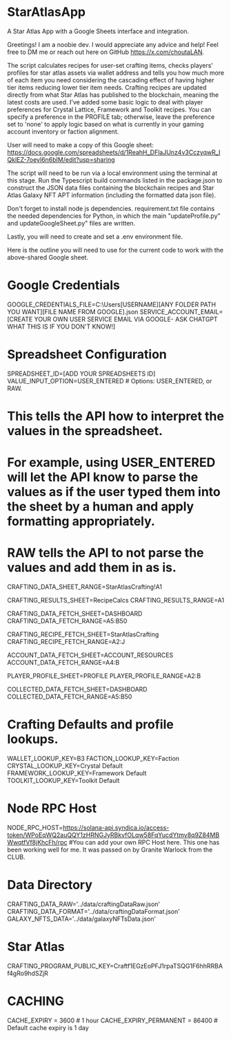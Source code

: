# StarAtlasApp
A Star Atlas App with a Google Sheets interface and integration.

Greetings! I am a noobie dev. I would appreciate any advice and help! Feel free to DM me or reach out here on GitHub https://x.com/choutaLAN.

The script calculates recipes for user-set crafting items, checks players' profiles for star atlas assets via wallet address and tells you how much more of each item you need considering the cascading effect of having higher tier items reducing lower tier item needs.
Crafting recipes are updated directly from what Star Atlas has published to the blockchain, meaning the latest costs are used.
I've added some basic logic to deal with player preferences for Crystal Lattice, Framework and Toolkit recipes. You can specify a preference in the PROFILE tab; otherwise, leave the preference set to 'none' to apply logic based on what is currently in your gaming account inventory or faction alignment.

User will need to make a copy of this Google sheet: https://docs.google.com/spreadsheets/d/1ReahH_DFlaJUnz4v3CczyqwR_IQklEZ-7oeyl6n6bIM/edit?usp=sharing

The script will need to be run via a local environment using the terminal at this stage. Run the Typescript build commands listed in the package.json to construct the JSON data files containing the blockchain recipes and Star Atlas Galaxy NFT APT information (including the formatted data json file). 

Don't forget to install node js dependencies.
requirement.txt file contains the needed dependencies for Python, in which the main "updateProfile.py" and updateGoogleSheet.py" files are written.

Lastly, you will need to create and set a .env environment file.

Here is the outline you will need to use for the current code to work with the above-shared Google sheet.

# Google Credentials
GOOGLE_CREDENTIALS_FILE=C:\Users\[USERNAME]\[ANY FOLDER PATH YOU WANT]\[FILE NAME FROM GOOGLE].json
SERVICE_ACCOUNT_EMAIL=[CREATE YOUR OWN USER SERVICE EMAIL VIA GOOGLE- ASK CHATGPT WHAT THIS IS IF YOU DON'T KNOW!]

# Spreadsheet Configuration
SPREADSHEET_ID=[ADD YOUR SPREADSHEETS ID]
VALUE_INPUT_OPTION=USER_ENTERED  # Options: USER_ENTERED, or RAW. 
# This tells the API how to interpret the values in the spreadsheet. 
# For example, using USER_ENTERED will let the API know to parse the values as if the user typed them into the sheet by a human and apply formatting appropriately.
# RAW tells the API to not parse the values and add them in as is.
CRAFTING_DATA_SHEET_RANGE=StarAtlasCrafting!A1

CRAFTING_RESULTS_SHEET=RecipeCalcs
CRAFTING_RESULTS_RANGE=A1

CRAFTING_DATA_FETCH_SHEET=DASHBOARD
CRAFTING_DATA_FETCH_RANGE=A5:B50

CRAFTING_RECIPE_FETCH_SHEET=StarAtlasCrafting
CRAFTING_RECIPE_FETCH_RANGE=A2:J

ACCOUNT_DATA_FETCH_SHEET=ACCOUNT_RESOURCES
ACCOUNT_DATA_FETCH_RANGE=A4:B

PLAYER_PROFILE_SHEET=PROFILE
PLAYER_PROFILE_RANGE=A2:B

COLLECTED_DATA_FETCH_SHEET=DASHBOARD
COLLECTED_DATA_FETCH_RANGE=A5:B50

# Crafting Defaults and profile lookups.
WALLET_LOOKUP_KEY=B3
FACTION_LOOKUP_KEY=Faction
CRYSTAL_LOOKUP_KEY=Crystal Default
FRAMEWORK_LOOKUP_KEY=Framework Default
TOOLKIT_LOOKUP_KEY=Toolkit Default

# Node RPC Host
NODE_RPC_HOST=https://solana-api.syndica.io/access-token/WPoEqWQ2auQQY1zHRNGJyRBkvfOLqw58FqYucdYtmy8q9Z84MBWwqtfVf8jKhcFh/rpc #You can add your own RPC Host here. This one has been working well for me. It was passed on by Granite Warlock from the CLUB.

# Data Directory
CRAFTING_DATA_RAW='../data/craftingDataRaw.json'
CRAFTING_DATA_FORMAT='../data/craftingDataFormat.json'
GALAXY_NFTS_DATA='../data/galaxyNFTsData.json'

# Star Atlas
CRAFTING_PROGRAM_PUBLIC_KEY=Craftf1EGzEoPFJ1rpaTSQG1F6hhRRBAf4gRo9hdSZjR

# CACHING
CACHE_EXPIRY = 3600  # 1 hour
CACHE_EXPIRY_PERMANENT = 86400 # Default cache expiry is 1 day

